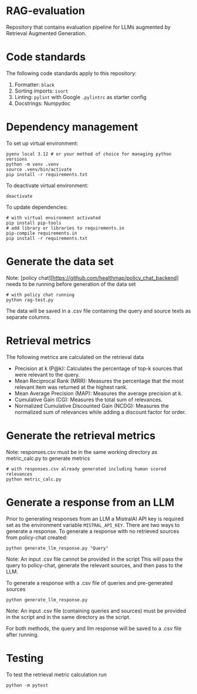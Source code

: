 # RAG-evaluation
Repository that contains evaluation pipeline for LLMs augmented by Retrieval Augmented Generation.

# Code standards

The following code standards apply to this repository:

1. Formatter: `black`
2. Sorting imports: `isort`
3. Linting: `pylint` with Google `.pylintrc` as starter config
4. Docstrings: Numpydoc

# Dependency management

To set up virtual environment:

```
pyenv local 3.12 # or your method of choice for managing python versions
python -m venv .venv
source .venv/bin/activate
pip install -r requirements.txt
```

To deactivate virtual environment:

```
deactivate
```

To update dependencies:

```
# with virtual environment activated
pip install pip-tools
# add library or libraries to requirements.in
pip-compile requirements.in
pip install -r requirements.txt

```
# Generate the data set

Note: [policy chat][https://github.com/healthmap/policy_chat_backend] needs to be running before generation of the data set
````
# with policy chat running
python rag-test.py
````
The data will be saved in a .csv file containing the query and source texts as separate columns.

# Retrieval metrics
The following metrics are calculated on the retrieval data
  * Precision at k (P@k): Calculates the percentage of top-k sources that were relevant to the query.
  * Mean Reciprocal Rank (MRR): Measures the percentage that the most relevant item was returned at the highest rank.
  * Mean Average Precision (MAP): Measures the average precision at k.
  * Cumulative Gain (CG): Measures the total sum of relevances.
  * Normalized Cumulative Discounted Gain (NCDG): Measures the normalized sum of relevances while adding a discount factor for order.

# Generate the retrieval metrics

Note: responses.csv must be in the same working directory as metric_calc.py to generate metrics

```
# with responses.csv already generated including human scored relevances
python metric_calc.py
```
# Generate a response from an LLM
Prior to generating responses from an LLM a MistralAI API key is required set as the environment variable ```MISTRAL_API_KEY```. 
There are two ways to generate a response.
To generate a response with no retrieved sources from policy-chat created:
```
python generate_llm_response.py "Query"
```
Note: An input .csv file cannot be provided in the script
This will pass the query to policy-chat, generate the relevant sources, and then pass to the LLM.

To generate a response with a .csv file of queries and pre-generated sources
```
python generate_llm_response.py
```
Note: An input .csv file (containing queries and sources) must be provided in the script and in the same directory as the script.

For both methods, the query and llm response will be saved to a .csv file after running.

# Testing
To test the retrieval metric calculation run
```
python -m pytest
```
